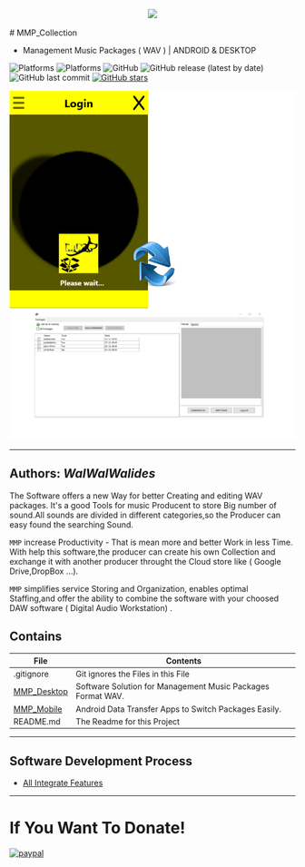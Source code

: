 <p align="center">
  <img src=![](MMP_Splash.png) />
</p>                                    
# MMP_Collection

- Management Music Packages ( WAV )  | ANDROID & DESKTOP
                         
![Platforms](https://img.shields.io/badge/Supported%20platforms-Win32%20and%20Win64-red.svg)
![Platforms](https://img.shields.io/badge/Supported%20platforms-ANDROID-BLUE.svg)
![GitHub](https://img.shields.io/github/license/walwalwalides/MMP_Collection)
![GitHub release (latest by date)](https://img.shields.io/github/v/release/walwalwalides/MMP_Collection)
![GitHub last commit](https://img.shields.io/github/last-commit/walwalwalides/MMP_Collection)
[![GitHub stars](https://img.shields.io/github/stars/walwalwalides/MMP_Collection)](https://github.com/walwalwalides/MMP_Collection/stargazers)



   ![](MMP_Collection.png)

------
**Authors:**  *WalWalWalides*
------

The Software offers a new Way for better Creating and editing WAV packages.
It's a good Tools for music Producent to store Big number of sound.All sounds are divided in different categories,so the Producer can easy found the searching Sound. 

`MMP` increase Productivity - That is mean more and better Work in less Time.
With help this software,the producer can create his own Collection and exchange it with another producer throught the Cloud store like ( Google Drive,DropBox ...).

`MMP` simplifies service Storing and Organization, enables optimal Staffing,and offer the ability to combine the software with your choosed DAW software ( Digital Audio Workstation) .


## Contains

| File | Contents | 
| --- | --- |
| .gitignore | Git ignores the Files in this File |
|[MMP_Desktop](https://github.com/walwalwalides/MMP_Collection/blob/master/MMP_Desktop)| Software Solution for Management Music Packages Format WAV.
|[MMP_Mobile](https://github.com/walwalwalides/MMP_Collection/tree/master/MMP_Mobile)| Android Data Transfer Apps to Switch Packages Easily.
| README.md | The Readme for this Project|

------

## Software Development Process
- [All Integrate Features](https://github.com/walwalwalides/MMP_Collection/blob/master/New_Feautres_Version.md) 
------

# If You Want To Donate!

[![paypal](https://www.paypalobjects.com/en_US/i/btn/btn_donateCC_LG.gif)](https://www.paypal.com/cgi-bin/webscr?cmd=_s-xclick&hosted_button_id=Y79F36A9BGLHS&source=url)
